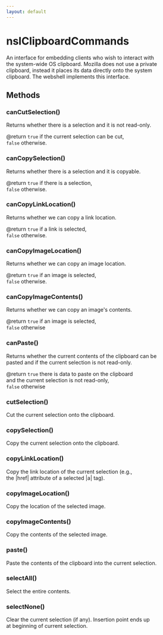 ```yaml
---
layout: default
---
```


# nsIClipboardCommands #
  
An interface for embedding clients who wish to interact with  
the system-wide OS clipboard. Mozilla does not use a private  
clipboard, instead it places its data directly onto the system   
clipboard. The webshell implements this interface.  
  

## Methods ##

### canCutSelection() ###
  
Returns whether there is a selection and it is not read-only.  
  
@return <code>true</code> if the current selection can be cut,  
         <code>false</code> otherwise.  
  

### canCopySelection() ###
  
Returns whether there is a selection and it is copyable.  
  
@return <code>true</code> if there is a selection,  
         <code>false</code> otherwise.  
  

### canCopyLinkLocation() ###
  
Returns whether we can copy a link location.  
  
@return <code>true</code> if a link is selected,  
          <code>false</code> otherwise.  
  

### canCopyImageLocation() ###
  
Returns whether we can copy an image location.  
  
@return <code>true</code> if an image is selected,  
<code>false</code> otherwise.  
  

### canCopyImageContents() ###
  
Returns whether we can copy an image's contents.  
  
@return <code>true</code> if an image is selected,  
         <code>false</code> otherwise  
  

### canPaste() ###
  
Returns whether the current contents of the clipboard can be  
pasted and if the current selection is not read-only.  
  
@return <code>true</code> there is data to paste on the clipboard  
         and the current selection is not read-only,  
         <code>false</code> otherwise  
  

### cutSelection() ###
  
Cut the current selection onto the clipboard.  
  

### copySelection() ###
  
Copy the current selection onto the clipboard.  
  

### copyLinkLocation() ###
  
Copy the link location of the current selection (e.g.,  
the |href| attribute of a selected |a| tag).  
  

### copyImageLocation() ###
  
Copy the location of the selected image.  
  

### copyImageContents() ###
  
Copy the contents of the selected image.  
  

### paste() ###
  
Paste the contents of the clipboard into the current selection.  
  

### selectAll() ###
  
Select the entire contents.  
  

### selectNone() ###
  
Clear the current selection (if any). Insertion point ends up  
at beginning of current selection.  
  
